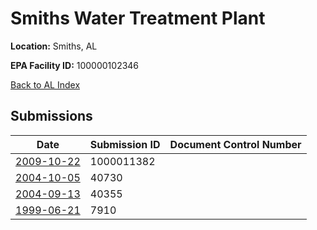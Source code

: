 # Smiths Water Treatment Plant

**Location:** Smiths, AL

**EPA Facility ID:** 100000102346

[Back to AL Index](../../index.md)

## Submissions

| Date | Submission ID | Document Control Number |
|------|--------------|-------------------------|
| [2009-10-22](submissions/1000011382.md) | 1000011382 |  |
| [2004-10-05](submissions/40730.md) | 40730 |  |
| [2004-09-13](submissions/40355.md) | 40355 |  |
| [1999-06-21](submissions/7910.md) | 7910 |  |
